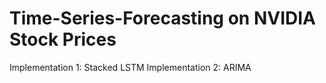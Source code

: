 # Time-Series-Forecasting on NVIDIA Stock Prices
Implementation 1: Stacked LSTM
Implementation 2: ARIMA
